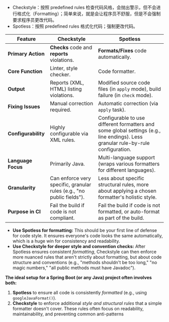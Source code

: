 - Checkstyle：按照 predefined rules 检查代码风格，会抛出警示，但不会进行格式化（Formatting）；简单来说，就是会让程序员不舒服，但是不会强制要求程序员更改代码。
- Spotless：按照 predefined rules 格式化代码；强制更改代码。

|Feature|Checkstyle|Spotless|
|---|---|---|
|**Primary Action**|**Checks** code and **reports** violations.|**Formats/Fixes** code automatically.|
|**Core Function**|Linter, style checker.|Code formatter.|
|**Output**|Reports (XML, HTML) listing violations.|Modified source code files (in `apply` mode), build failure (in `check` mode).|
|**Fixing Issues**|Manual correction required.|Automatic correction (via `apply` task).|
|**Configurability**|Highly configurable via XML rules.|Configurable to use different formatters and some global settings (e.g., line endings). Less granular rule-by-rule configuration.|
|**Language Focus**|Primarily Java.|Multi-language support (wraps various formatters for different languages).|
|**Granularity**|Can enforce very specific, granular rules (e.g., "no public fields").|Less about specific structural rules, more about applying a chosen formatter's holistic style.|
|**Purpose in CI**|Fail the build if code is not compliant.|Fail the build if code is not formatted, or auto-format as part of the build.|

- **Use Spotless for formatting:** This should be your first line of defense for code style. It ensures everyone's code looks the same automatically, which is a huge win for consistency and readability.
- **Use Checkstyle for deeper style and convention checks:** After Spotless ensures consistent _formatting_, Checkstyle can then enforce more nuanced rules that aren't strictly about formatting, but about code structure and conventions (e.g., "methods shouldn't be too long," "no magic numbers," "all public methods must have Javadoc").


**The ideal setup for a Spring Boot (or any Java) project often involves both:**

1. **Spotless** to ensure all code is consistently _formatted_ (e.g., using `googleJavaFormat()`).
2. **Checkstyle** to enforce additional _style and structural rules_ that a simple formatter doesn't cover. These rules often focus on readability, maintainability, and preventing common anti-patterns


